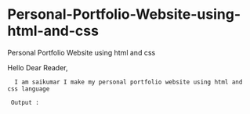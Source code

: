 # Personal-Portfolio-Website-using-html-and-css
Personal Portfolio Website using html and css

Hello Dear Reader,

      I am saikumar I make my personal portfolio website using html and css language 
     
     Output :
